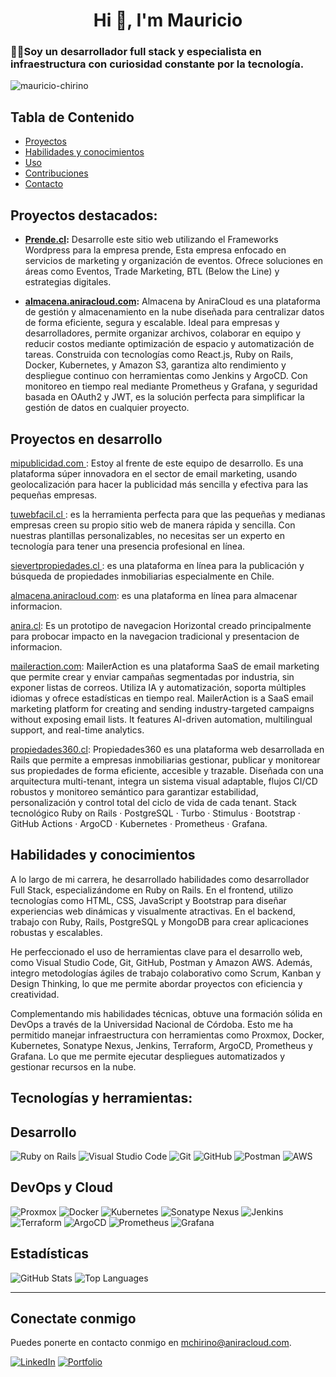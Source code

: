 <h1 align="center">Hi 👋, I'm Mauricio</h1>
<h3 align="left">🧑‍💻Soy un desarrollador full stack y especialista en infraestructura con curiosidad constante por la tecnología.</h3>

<p align="left"> <img src="https://komarev.com/ghpvc/?username=mauricio-chirino&label=Profile%20views&color=0e75b6&style=flat" alt="mauricio-chirino" /> </p>


## Tabla de Contenido

- [Proyectos](#Proyectos-en-desarrollo)
- [Habilidades y conocimientos](#habilidades-y-conocimientos)
- [Uso](#uso)
- [Contribuciones](#contribuciones)
- [Contacto](#Conectate-conmigo)
  
## Proyectos destacados:
- **[Prende.cl](https://prende.aniracloud.com):** Desarrolle este sitio web utilizando el Frameworks Wordpress para la empresa prende, Esta empresa enfocado en servicios de marketing y organización de eventos. Ofrece soluciones en áreas como Eventos, Trade Marketing, BTL (Below the Line) y estrategias digitales. 


- **[almacena.aniracloud.com](https://almacena.aniracloud.com):** Almacena by AniraCloud es una plataforma de gestión y almacenamiento en la nube diseñada para centralizar datos de forma eficiente, segura y escalable. Ideal para empresas y desarrolladores, permite organizar archivos, colaborar en equipo y reducir costos mediante optimización de espacio y automatización de tareas. Construida con tecnologías como React.js, Ruby on Rails, Docker, Kubernetes, y Amazon S3, garantiza alto rendimiento y despliegue continuo con herramientas como Jenkins y ArgoCD. Con monitoreo en tiempo real mediante Prometheus y Grafana, y seguridad basada en OAuth2 y JWT, es la solución perfecta para simplificar la gestión de datos en cualquier proyecto.


## Proyectos en desarrollo 


[mipublicidad.com ](https://mipublicidad.com): Estoy al frente de este equipo de desarrollo. Es una plataforma súper innovadora en el sector de email marketing, usando geolocalización para hacer la publicidad más sencilla y efectiva para las pequeñas empresas.

[tuwebfacil.cl ](https://tuwebfacil.cl): es la herramienta perfecta para que las pequeñas y medianas empresas creen su propio sitio web de manera rápida y sencilla. Con nuestras plantillas personalizables, no necesitas ser un experto en tecnología para tener una presencia profesional en línea. 

[sievertpropiedades.cl ](https://sievertpropiedades.cl): es una plataforma en línea para la publicación y búsqueda de propiedades inmobiliarias especialmente en Chile.

[almacena.aniracloud.com](https://almacena.aniracloud.com): es una plataforma en línea para almacenar informacion.

[anira.cl](https://anira.aniracloud.com): Es un prototipo de navegacion Horizontal creado principalmente para probocar impacto en la navegacion tradicional y presentacion de informacion.

[maileraction.com](https://maileraction.com): MailerAction es una plataforma SaaS de email marketing que permite crear y enviar campañas segmentadas por industria, sin exponer listas de correos. Utiliza IA y automatización, soporta múltiples idiomas y ofrece estadísticas en tiempo real.  MailerAction is a SaaS email marketing platform for creating and sending industry-targeted campaigns without exposing email lists. It features AI-driven automation, multilingual support, and real-time analytics.


[propiedades360.cl](https://propiedades360.cl): Propiedades360 es una plataforma web desarrollada en Rails que permite a empresas inmobiliarias gestionar, publicar y monitorear sus propiedades de forma eficiente, accesible y trazable. Diseñada con una arquitectura multi-tenant, integra un sistema visual adaptable, flujos CI/CD robustos y monitoreo semántico para garantizar estabilidad, personalización y control total del ciclo de vida de cada tenant. Stack tecnológico Ruby on Rails · PostgreSQL · Turbo · Stimulus · Bootstrap · GitHub Actions · ArgoCD · Kubernetes · Prometheus · Grafana.






## Habilidades y conocimientos
A lo largo de mi carrera, he desarrollado habilidades como desarrollador Full Stack, especializándome en Ruby on Rails. En el frontend, utilizo tecnologías como HTML, CSS, JavaScript y Bootstrap para diseñar experiencias web dinámicas y visualmente atractivas. En el backend, trabajo con Ruby, Rails, PostgreSQL y MongoDB para crear aplicaciones robustas y escalables.

He perfeccionado el uso de herramientas clave para el desarrollo web, como Visual Studio Code, Git, GitHub, Postman y Amazon AWS. Además, integro metodologías ágiles de trabajo colaborativo como Scrum, Kanban y Design Thinking, lo que me permite abordar proyectos con eficiencia y creatividad.

Complementando mis habilidades técnicas, obtuve una formación sólida en DevOps a través de la Universidad Nacional de Córdoba. Esto me ha permitido manejar infraestructura con herramientas como Proxmox, Docker, Kubernetes, Sonatype Nexus, Jenkins, Terraform, ArgoCD, Prometheus y Grafana. Lo que me permite ejecutar despliegues automatizados y gestionar recursos en la nube.



## Tecnologías y herramientas:

## Desarrollo
![Ruby on Rails](https://img.shields.io/badge/Frameworks-Ruby%20on%20Rails-red)
![Visual Studio Code](https://img.shields.io/badge/Editor-VS%20Code-blue)
![Git](https://img.shields.io/badge/Control_de_versiones-Git-orange)
![GitHub](https://img.shields.io/badge/Repositorio-GitHub-lightgrey)
![Postman](https://img.shields.io/badge/Testing-Postman-orange)
![AWS](https://img.shields.io/badge/Cloud-AWS-yellow)



## DevOps y Cloud
![Proxmox](https://img.shields.io/badge/Virtualización-Proxmox-orange)
![Docker](https://img.shields.io/badge/Contenedores-Docker-blue)
![Kubernetes](https://img.shields.io/badge/Orquestación-Kubernetes-blueviolet)
![Sonatype Nexus](https://img.shields.io/badge/Repositorios_de_dependencias-Nexus-yellowgreen)
![Jenkins](https://img.shields.io/badge/CI/CD-Jenkins-red)
![Terraform](https://img.shields.io/badge/Infraestructura-Terraform-darkgreen)
![ArgoCD](https://img.shields.io/badge/Despliegue-ArgoCD-blue)
![Prometheus](https://img.shields.io/badge/Monitoring-Prometheus-critical)
![Grafana](https://img.shields.io/badge/Dashboarding-Grafana-lightblue)


## Estadísticas
![GitHub Stats](https://github-readme-stats.vercel.app/api?username=mauricio-chirino&show_icons=true&theme=radical)
![Top Languages](https://github-readme-stats.vercel.app/api/top-langs/?username=mauricio-chirino&layout=compact&theme=radical)

---

## Conectate conmigo
Puedes ponerte en contacto conmigo en [mchirino@aniracloud.com](mailto:mchirino@aniracloud.com).

[![LinkedIn](https://img.shields.io/badge/LinkedIn-Perfil-blue)](https://linkedin.com/in/mauricio-chirino)
[![Portfolio](https://img.shields.io/badge/Portafolio-Ver%20Más-orange)](link_a_tu_portafolio)
















